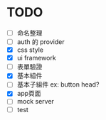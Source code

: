 # TODO

- [ ] 命名整理
- [ ] auth 的 provider
- [x] css style
- [x] ui framework
- [ ] 表單驗證
- [x] 基本組件
- [ ] 基本子組件 ex: button head?
- [x] app頁面
- [ ] mock server
- [ ] test